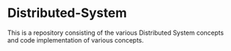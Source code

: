 # Distributed-System
This is a repository consisting of the various Distributed System concepts and code implementation of various concepts.
